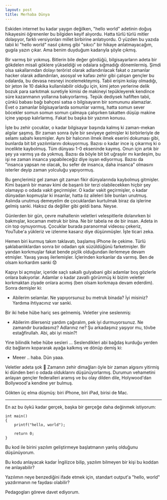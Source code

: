```yaml
---
layout: post
title: Merhaba Dünya
---
```


Eskiden internet bu kadar yaygın değilken, "hello world" adetinin doğuş hikayesini öğrenenler bu bilgiden keyif alıyordu. Hatta türlü türlü mitler dolaşıyor, farklı versiyonları millet birbirine anlatıyordu. O yüzden bu yazıda tabii ki "hello world" nasıl çıkmış gibi "sıkıcı" bir hikaye anlatmayacağım, gugıla yazın çıkar. Ama benim duyduğum kadarıyla şöyle çıkmış.

Bir varmış bir yokmuş. Bitlerin bile değer gördüğü, bilgisayarların adeta bir gökdelen misali göklere yükseldiği ve odalara sığmadığı dönemlermiş. Şimdi olsa sakallarından dolayı terörist olarak adlandırılacak fakat o zamanlar hacker olarak adlandırılan, asosyal ve kafası zehir gibi çalışan gençler bu odalarda, bu devasa nesneyi incelemekteymiş. Tabii erişim kolay olmadığı, bir jeton ile 10 dakika kullanılabilir olduğu için, kimi jeton yerlerine delik bozuk para sarkıtmak suretiyle kimisi de makineyi tepükleyerek kendince süre kazanmanın yollarına bakıyorlarmış. Tepük dediysek hafiften tabii, çünkü babası bağı bahçesi satsa o bilgisayarın bir somununu alamazlar. Evet o zamanlar bilgisayarlarda somunlar varmış, hatta somun sever böcekler somun somun somun çalmaya çalışırken takatten düşüp makine içine yapışıp kalırlarmış. Fakat bu başka bir yazının konusu.

İşte bu zehir çocuklar, o kadar bilgisayar başında kalmış ki zaman-mekan algılar şaşmış. Bir zaman sonra öyle bir seviyeye gelmişler ki birbirleriyle de selamı sabahı kesmişler. Aynı bir halıcının ilmek ilmek eserini dokuması gibi, bunlarda bit bit yazılımlarını dokuyormuş. Bazısı o kadar ince iş çıkarmış ki o incelikte kaybolmuş. Tüm dünyası 1-0 ekseninde kaymış. Onun için artık bir şey ya varmış ya da yokmuş. Bazısı da böyle bit bit uğraşılır mı kardeşim, bu işi ne zaman insanca yapabileceğiz diye isyan ediyormuş. Bazısı da "insanca yapsan ne olacak, bu sefer de insanca, daha insanca" olmasını isterler deyip zaman yolculuğu yapıyormuş.

Bu gençlerimiz gel zaman git zaman fikir dünyalarında kaybolmuş gitmişler. Kimi başarılı bir manav kimi de başarılı bir terzi olabilecekken hiçbir şey olamayıp o odada vakit geçirmişler. O kadar vakit geçirmişler, o kadar dünyadan kopmuşlar ki insanlar, hatta öz aileleri bile bunları unutmuş. Aslında unutmuş demeyelim de çocuklardan kurtulmak biraz da işlerine gelmiş sanki. Haksız da değiller gibi geldi bana. Neyse.

Günlerden bir gün, çevre mahallenin veletleri velespitlerle dolanırken bi bakmışlar, kocaman metruk bir bina. Ne bir tabela ne de bir insan. Adeta in cin top oynuyormuş. Çocuklar burada paranormal videosu çekeriz, YouTube'a yükleriz ve izlenme kasarız diye düşünmüşler. İşte ticari zeka.

Hemen biri kurmuş takım taklavatı, başlamış iPhone ile çekime. Türlü şaklabanlıklardan sonra bir odadan ışık süzüldüğünü farketmişler. Bir yandan korkmuşlar fakat bende piçlik olduğundan ilerlemeye devam etmişler. Yavaş yavaş ilerlemişler. İçlerinden korkanlar da varmış. Ben de olsam korkardım sanki 😟

Kapıyı bi açmışlar, içeride saçlı sakallı gulyabani gibi adamlar boş gözlerle onlara bakıyorlar. Adamlar o kadar zavallı görünmüş ki bizim veletler korkmaktan ziyade onlara acımış (ben olsam korkmaya devam ederdim). Sonra demişler ki:

- Abilerim selamlar. Ne yapıyorsunuz bu metruk binada? İyi misiniz? Yardıma ihtiyacınız var sanki.

Bir iki hebe hübe hariç ses gelmemiş. Veletler yine seslenmiş:

- Abilerim dilerseniz yardım çağıralım, pek iyi durmuyorsunuz. Ne zamandır buradasınız? Adlarınız ne? Şu arkadaşınız yaşıyor mu, tövbe estağfirullah. Abi, abi iyi misin?!

Yine bilindik hebe hübe sesleri ... Seslendikleri abi bağdaş kurduğu yerden diz bağlarını kopararak ayağa kalkmış ve dönüp demiş ki:

- Meeer .. haba. Dün yaaa.

Veletler adeta şok 🤯 Zamanın zehir dimağları öyle bir zaman algısını yitirmiş ki dünden beri o odada olduklarını düşünüyorlarmış. Durumun vehametini anlayan gençler federalleri aramış ve bu olay dilden dile, Holywood'dan Bollywood'a kendine yer bulmuş.

Gökten üç elma düşmüş: biri iPhone, biri iPad, birisi de Mac.

---

En az bu öykü kadar gerçek, başka bir gerçeğe daha değinmek istiyorum:

~~~~
int main()
{
    printf("hello, world");

    return 0;
}
~~~~

Bu kod ile birini yazılım geliştirmeye başlatmanın yanlış olduğunu düşünüyorum.

Bu kodu anlayacak kadar İngilizce bilip, yazılım bilmeyen bir kişi bu koddan ne anlayabilir?

Yazılımın neye benzediğini ifade etmek için, standart output'a "hello, world" yazdırmanın ne faydası olabilir?

Pedagogları göreve davet ediyorum.

